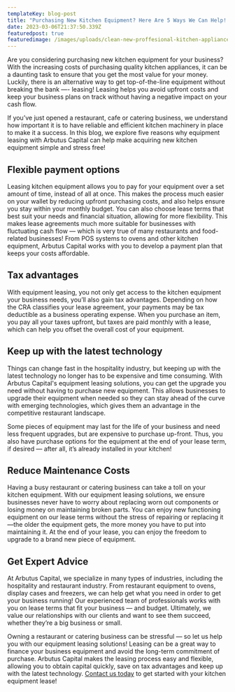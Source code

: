 ```yaml
---
templateKey: blog-post
title: "Purchasing New Kitchen Equipment? Here Are 5 Ways We Can Help! "
date: 2023-03-06T21:37:50.339Z
featuredpost: true
featuredimage: /images/uploads/clean-new-proffesional-kitchen-appliance-close-up-2021-09-03-17-21-20-utc.jpg
---
```

Are you considering purchasing new kitchen equipment for your business? With the increasing costs of purchasing quality kitchen appliances, it can be a daunting task to ensure that you get the most value for your money. Luckily, there is an alternative way to get top-of-the-line equipment without breaking the bank —- leasing! Leasing helps you avoid upfront costs and keep your business plans on track without having a negative impact on your cash flow. 

If you’ve just opened a restaurant, cafe or catering business, we understand how important it is to have reliable and efficient kitchen machinery in place to make it a success. In this blog, we explore five reasons why equipment leasing with Arbutus Capital can help make acquiring new kitchen equipment simple and stress free!

## Flexible payment options

Leasing kitchen equipment allows you to pay for your equipment over a set amount of time, instead of all at once. This makes the process much easier on your wallet by reducing upfront purchasing costs, and also helps ensure you stay within your monthly budget. You can also choose lease terms that best suit your needs and financial situation, allowing for more flexibility. This makes lease agreements much more suitable for businesses with fluctuating cash flow — which is very true of many restaurants and food-related businesses! From POS systems to ovens and other kitchen equipment, Arbutus Capital works with you to develop a payment plan that keeps your costs affordable. 

## Tax advantages

With equipment leasing, you not only get access to the kitchen equipment your business needs, you’ll also gain tax advantages. Depending on how the CRA classifies your lease agreement, your payments may be tax deductible as a business operating expense. When you purchase an item, you pay all your taxes upfront, but taxes are paid monthly with a lease, which can help you offset the overall cost of your equipment. 

## Keep up with the latest technology

Things can change fast in the hospitality industry, but keeping up with the latest technology no longer has to be expensive and time consuming. With Arbutus Capital's equipment leasing solutions, you can get the upgrade you need without having to purchase new equipment. This allows businesses to upgrade their equipment when needed so they can stay ahead of the curve with emerging technologies, which gives them an advantage in the competitive restaurant landscape. 

Some pieces of equipment may last for the life of your business and need less frequent upgrades, but are expensive to purchase up-front. Thus, you also have purchase options for the equipment at the end of your lease term, if desired — after all, it’s already installed in your kitchen!

## Reduce Maintenance Costs

Having a busy restaurant or catering business can take a toll on your kitchen equipment. With our equipment leasing solutions, we ensure businesses never have to worry about replacing worn out components or losing money on maintaining broken parts. You can enjoy new functioning equipment on our lease terms without the stress of repairing or replacing it—the older the equipment gets, the more money you have to put into maintaining it. At the end of your lease, you can enjoy the freedom to upgrade to a brand new piece of equipment. 

## Get Expert Advice

At Arbutus Capital, we specialize in many types of industries, including the hospitality and restaurant industry. From restaurant equipment to ovens, display cases and freezers, we can help get what you need in order to get your business running! Our experienced team of professionals works with you on lease terms that fit your business — and budget. Ultimately, we value our relationships with our clients and want to see them succeed, whether they’re a big business or small. 

Owning a restaurant or catering business can be stressful — so let us help you with our equipment leasing solutions! Leasing can be a great way to finance your business equipment and avoid the long-term commitment of purchase. Arbutus Capital makes the leasing process easy and flexible, allowing you to obtain capital quickly, save on tax advantages and keep up with the latest technology. [Contact us today](https://arbutuscapital.com/contact-us) to get started with your kitchen equipment lease!